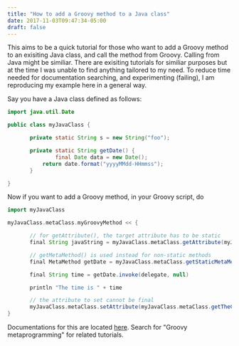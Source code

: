 ```yaml
---
title: "How to add a Groovy method to a Java class"
date: 2017-11-03T09:47:34-05:00
draft: false
---
```


This aims to be a quick tutorial for those who want to add a Groovy method to an exisiting Java class, and call the method from Groovy. Calling from Java might be similiar. There are exisiting tutorials for similiar purposes but at the time I was unable to find anything tailored to my need. To reduce time needed for documentation searching, and experimenting (failing), I am reproducing my example here in a general way.

Say you have a Java class defined as follows:
```java
import java.util.Date

public class myJavaClass {

       private static String s = new String("foo");

       private static String getDate() {
       	       final Date data = new Date();
	       return date.format("yyyyMMdd-HHmmss");
       }

}

```

Now if you want to add a Groovy method, in your Groovy script, do
```Groovy
import myJavaClass

myJavaClass.metaClass.myGroovyMethod << {

       // for getAttribute(), the target attribute has to be static
       final String javaString = myJavaClass.metaClass.getAttribute(myJavaClass, "s")

       // getMetaMethod() is used instead for non-static methods
       final MetaMethod getDate = myJavaClass.metaClass.getStaticMetaMethod("getDate", null)

       final String time = getDate.invoke(delegate, null)

       println "The time is " + time

       // the attribute to set cannot be final
       myJavaClass.metaClass.setAttribute(myJavaClass.metaClass.getTheClass(), "s", time)
}

```
Documentations for this are located [here](http://docs.groovy-lang.org/latest/html/api/groovy/lang/MetaObjectProtocol.html). Search for "Groovy metaprogramming" for related tutorials.